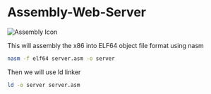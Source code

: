 # Assembly-Web-Server
![Assembly Icon](https://img.shields.io/badge/x86-Assembly-green?style=for-the-badge&logo=assembly)

This will assembly the x86 into ELF64 object file format using nasm
```bash
nasm -f elf64 server.asm -o server
```

Then we will use ld linker
```bash
ld -o server server.asm
```

